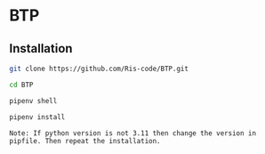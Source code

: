 # BTP

## Installation
```bash 
git clone https://github.com/Ris-code/BTP.git
```
```bash 
cd BTP
```
```bash 
pipenv shell
```
```bash 
pipenv install
```

`Note: If python version is not 3.11 then change the version in pipfile. Then repeat the installation.`

